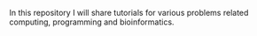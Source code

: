 In this repository I will share tutorials for various problems related computing, programming and bioinformatics.
